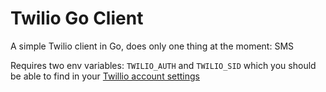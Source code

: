 # Twilio Go Client

A simple Twilio client in Go, does only one thing at the moment: SMS

Requires two env variables: `TWILIO_AUTH` and `TWILIO_SID` which you should be able to find in your [Twillio account settings](https://www.twilio.com/console/project/settings)
